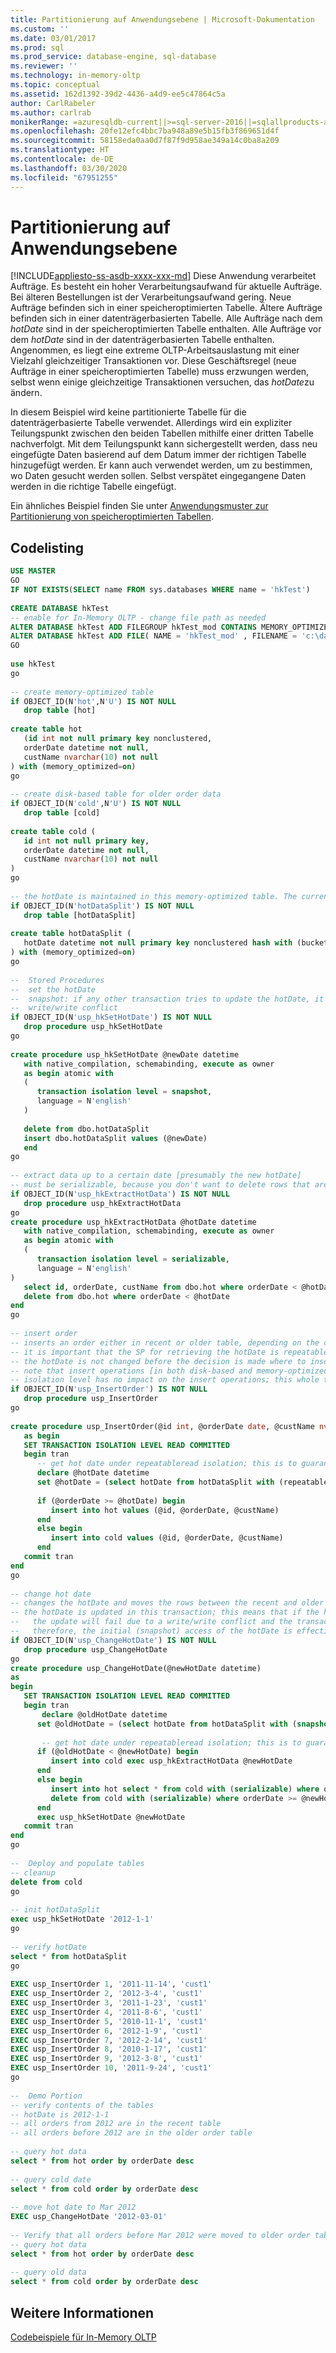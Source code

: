 ```yaml
---
title: Partitionierung auf Anwendungsebene | Microsoft-Dokumentation
ms.custom: ''
ms.date: 03/01/2017
ms.prod: sql
ms.prod_service: database-engine, sql-database
ms.reviewer: ''
ms.technology: in-memory-oltp
ms.topic: conceptual
ms.assetid: 162d1392-39d2-4436-a4d9-ee5c47864c5a
author: CarlRabeler
ms.author: carlrab
monikerRange: =azuresqldb-current||>=sql-server-2016||=sqlallproducts-allversions||>=sql-server-linux-2017||=azuresqldb-mi-current
ms.openlocfilehash: 20fe12efc4bbc7ba948a89e5b15fb3f869651d4f
ms.sourcegitcommit: 58158eda0aa0d7f87f9d958ae349a14c0ba8a209
ms.translationtype: HT
ms.contentlocale: de-DE
ms.lasthandoff: 03/30/2020
ms.locfileid: "67951255"
---
```

# <a name="application-level-partitioning"></a>Partitionierung auf Anwendungsebene
[!INCLUDE[appliesto-ss-asdb-xxxx-xxx-md](../../includes/appliesto-ss-asdb-xxxx-xxx-md.md)]
  Diese Anwendung verarbeitet Aufträge. Es besteht ein hoher Verarbeitungsaufwand für aktuelle Aufträge. Bei älteren Bestellungen ist der Verarbeitungsaufwand gering. Neue Aufträge befinden sich in einer speicheroptimierten Tabelle. Ältere Aufträge befinden sich in einer datenträgerbasierten Tabelle. Alle Aufträge nach dem *hotDate* sind in der speicheroptimierten Tabelle enthalten. Alle Aufträge vor dem *hotDate* sind in der datenträgerbasierten Tabelle enthalten. Angenommen, es liegt eine extreme OLTP-Arbeitsauslastung mit einer Vielzahl gleichzeitiger Transaktionen vor. Diese Geschäftsregel (neue Aufträge in einer speicheroptimierten Tabelle) muss erzwungen werden, selbst wenn einige gleichzeitige Transaktionen versuchen, das *hotDate*zu ändern.  
  
 In diesem Beispiel wird keine partitionierte Tabelle für die datenträgerbasierte Tabelle verwendet. Allerdings wird ein expliziter Teilungspunkt zwischen den beiden Tabellen mithilfe einer dritten Tabelle nachverfolgt. Mit dem Teilungspunkt kann sichergestellt werden, dass neu eingefügte Daten basierend auf dem Datum immer der richtigen Tabelle hinzugefügt werden. Er kann auch verwendet werden, um zu bestimmen, wo Daten gesucht werden sollen. Selbst verspätet eingegangene Daten werden in die richtige Tabelle eingefügt.  
  
 Ein ähnliches Beispiel finden Sie unter [Anwendungsmuster zur Partitionierung von speicheroptimierten Tabellen](../../relational-databases/in-memory-oltp/application-pattern-for-partitioning-memory-optimized-tables.md).  
  
## <a name="code-listing"></a>Codelisting  
  
```sql  
USE MASTER  
GO  
IF NOT EXISTS(SELECT name FROM sys.databases WHERE name = 'hkTest')  
  
CREATE DATABASE hkTest  
-- enable for In-Memory OLTP - change file path as needed  
ALTER DATABASE hkTest ADD FILEGROUP hkTest_mod CONTAINS MEMORY_OPTIMIZED_DATA  
ALTER DATABASE hkTest ADD FILE( NAME = 'hkTest_mod' , FILENAME = 'c:\data\hkTest_mod') TO FILEGROUP hkTest_mod;  
GO  
  
use hkTest  
go  
  
-- create memory-optimized table   
if OBJECT_ID(N'hot',N'U') IS NOT NULL  
   drop table [hot]  
  
create table hot   
   (id int not null primary key nonclustered,  
   orderDate datetime not null,  
   custName nvarchar(10) not null  
) with (memory_optimized=on)  
go  
  
-- create disk-based table for older order data  
if OBJECT_ID(N'cold',N'U') IS NOT NULL  
   drop table [cold]  
  
create table cold (  
   id int not null primary key,   
   orderDate datetime not null,   
   custName nvarchar(10) not null  
)  
go  
  
-- the hotDate is maintained in this memory-optimized table. The current hotDate is always the single date in this table  
if OBJECT_ID(N'hotDataSplit') IS NOT NULL  
   drop table [hotDataSplit]  
  
create table hotDataSplit (  
   hotDate datetime not null primary key nonclustered hash with (bucket_count = 1)  
) with (memory_optimized=on)  
go  
  
--  Stored Procedures  
--  set the hotDate  
--  snapshot: if any other transaction tries to update the hotDate, it will fail immediately due to a  
--  write/write conflict  
if OBJECT_ID(N'usp_hkSetHotDate') IS NOT NULL  
   drop procedure usp_hkSetHotDate  
go  
  
create procedure usp_hkSetHotDate @newDate datetime  
   with native_compilation, schemabinding, execute as owner  
   as begin atomic with  
   (  
      transaction isolation level = snapshot,  
      language = N'english'  
   )  
  
   delete from dbo.hotDataSplit  
   insert dbo.hotDataSplit values (@newDate)  
   end  
go  
  
-- extract data up to a certain date [presumably the new hotDate]  
-- must be serializable, because you don't want to delete rows that are not returned  
if OBJECT_ID(N'usp_hkExtractHotData') IS NOT NULL  
   drop procedure usp_hkExtractHotData  
go  
create procedure usp_hkExtractHotData @hotDate datetime  
   with native_compilation, schemabinding, execute as owner  
   as begin atomic with  
   (  
      transaction isolation level = serializable,  
      language = N'english'  
)  
   select id, orderDate, custName from dbo.hot where orderDate < @hotDate  
   delete from dbo.hot where orderDate < @hotDate  
end  
go  
  
-- insert order  
-- inserts an order either in recent or older table, depending on the current hotDate  
-- it is important that the SP for retrieving the hotDate is repeatableread, in order to ensure that  
-- the hotDate is not changed before the decision is made where to insert the order  
-- note that insert operations [in both disk-based and memory-optimized tables] are always fully isolated, so the transaction  
-- isolation level has no impact on the insert operations; this whole transaction is effectively repeatableread  
if OBJECT_ID(N'usp_InsertOrder') IS NOT NULL  
   drop procedure usp_InsertOrder  
go  
  
create procedure usp_InsertOrder(@id int, @orderDate date, @custName nvarchar(10))  
   as begin  
   SET TRANSACTION ISOLATION LEVEL READ COMMITTED  
   begin tran  
      -- get hot date under repeatableread isolation; this is to guarantee it does not change before the insert is executed  
      declare @hotDate datetime  
      set @hotDate = (select hotDate from hotDataSplit with (repeatableread))  
  
      if (@orderDate >= @hotDate) begin  
         insert into hot values (@id, @orderDate, @custName)  
      end  
      else begin  
         insert into cold values (@id, @orderDate, @custName)  
      end  
   commit tran  
end  
go  
  
-- change hot date  
-- changes the hotDate and moves the rows between the recent and older order tables as appropriate  
-- the hotDate is updated in this transaction; this means that if the hotDate is changed by another transaction  
--   the update will fail due to a write/write conflict and the transaction is rolled back  
--   therefore, the initial (snapshot) access of the hotDate is effectively repeatable read  
if OBJECT_ID(N'usp_ChangeHotDate') IS NOT NULL  
   drop procedure usp_ChangeHotDate  
go  
create procedure usp_ChangeHotDate(@newHotDate datetime)  
as  
begin  
   SET TRANSACTION ISOLATION LEVEL READ COMMITTED  
   begin tran  
       declare @oldHotDate datetime  
      set @oldHotDate = (select hotDate from hotDataSplit with (snapshot))  
  
       -- get hot date under repeatableread isolation; this is to guarantee it does not change before the insert is executed  
      if (@oldHotDate < @newHotDate) begin  
         insert into cold exec usp_hkExtractHotData @newHotDate  
      end  
      else begin  
         insert into hot select * from cold with (serializable) where orderDate >= @newHotDate  
         delete from cold with (serializable) where orderDate >= @newHotDate  
      end  
      exec usp_hkSetHotDate @newHotDate  
   commit tran  
end  
go  
  
--  Deploy and populate tables  
-- cleanup  
delete from cold  
go  
  
-- init hotDataSplit  
exec usp_hkSetHotDate '2012-1-1'   
go  
  
-- verify hotDate  
select * from hotDataSplit  
go  
  
EXEC usp_InsertOrder 1, '2011-11-14', 'cust1'  
EXEC usp_InsertOrder 2, '2012-3-4', 'cust1'  
EXEC usp_InsertOrder 3, '2011-1-23', 'cust1'  
EXEC usp_InsertOrder 4, '2011-8-6', 'cust1'  
EXEC usp_InsertOrder 5, '2010-11-1', 'cust1'  
EXEC usp_InsertOrder 6, '2012-1-9', 'cust1'  
EXEC usp_InsertOrder 7, '2012-2-14', 'cust1'  
EXEC usp_InsertOrder 8, '2010-1-17', 'cust1'  
EXEC usp_InsertOrder 9, '2012-3-8', 'cust1'  
EXEC usp_InsertOrder 10, '2011-9-24', 'cust1'  
go  
  
--  Demo Portion  
-- verify contents of the tables  
-- hotDate is 2012-1-1  
-- all orders from 2012 are in the recent table  
-- all orders before 2012 are in the older order table  
  
-- query hot data  
select * from hot order by orderDate desc  
  
-- query cold date  
select * from cold order by orderDate desc  
  
-- move hot date to Mar 2012  
EXEC usp_ChangeHotDate '2012-03-01'  
  
-- Verify that all orders before Mar 2012 were moved to older order table  
-- query hot data  
select * from hot order by orderDate desc  
  
-- query old data  
select * from cold order by orderDate desc  
```  
  
## <a name="see-also"></a>Weitere Informationen  
 [Codebeispiele für In-Memory OLTP](../../relational-databases/in-memory-oltp/in-memory-oltp-code-samples.md)  
  
  
